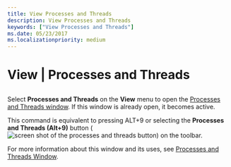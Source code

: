 ```yaml
---
title: View Processes and Threads
description: View Processes and Threads
keywords: ["View Processes and Threads"]
ms.date: 05/23/2017
ms.localizationpriority: medium
---
```


# View | Processes and Threads


## <span id="ddk_view_processes_and_threads_dbg"></span><span id="DDK_VIEW_PROCESSES_AND_THREADS_DBG"></span>


Select **Processes and Threads** on the **View** menu to open the [Processes and Threads window](processes-and-threads-window.md). If this window is already open, it becomes active.

This command is equivalent to pressing ALT+9 or selecting the **Processes and Threads (Alt+9)** button (![screen shot of the processes and threads button](images/window-processes-threads.png)) on the toolbar.

For more information about this window and its uses, see [Processes and Threads Window](processes-and-threads-window.md).

 

 





